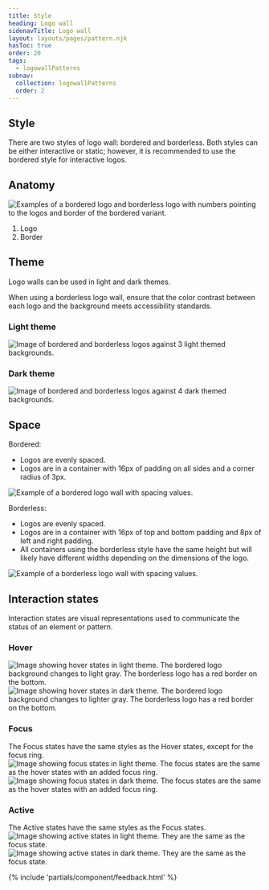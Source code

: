 ```yaml
---
title: Style
heading: Logo wall
sidenavTitle: Logo wall
layout: layouts/pages/pattern.njk
hasToc: true
order: 20
tags:
  - logowallPatterns
subnav:
  collection: logowallPatterns
  order: 2
---
```


## Style

There are two styles of logo wall: bordered and borderless. Both styles can be either interactive or static; however, it is recommended to use the bordered style for interactive logos.

## Anatomy

<uxdot-example width-adjustment="400px">
    <img src="{{ '../style-anatomy.svg' | url }}" alt="Examples of a bordered logo and borderless logo with numbers pointing to the logos and border of the bordered variant.">
</uxdot-example>

1. Logo
2. Border

## Theme

Logo walls can be used in light and dark themes.

<rh-alert state="warning">
  When using a borderless logo wall, ensure that the color contrast between each logo and the background meets accessibility standards.
</rh-alert>

### Light theme

<uxdot-example width-adjustment="400px">
    <img src="{{ '../style-theme-light.svg' | url }}" alt="Image of bordered and borderless logos against 3 light themed backgrounds.">
</uxdot-example>

### Dark theme

<uxdot-example width-adjustment="600px">
    <img src="{{ '../style-theme-dark.svg' | url }}" alt="Image of bordered and borderless logos against 4 dark themed backgrounds.">
</uxdot-example>

## Space

Bordered:
 - Logos are evenly spaced.
 - Logos are in a container with 16px of padding on all sides and a corner radius of 3px.

<uxdot-example width-adjustment="800px">
    <img src="{{ '../style-space-group-bordered.png' | url }}" alt="Example of a bordered logo wall with spacing values.">
</uxdot-example>

Borderless:
 - Logos are evenly spaced.
 - Logos are in a container with 16px of top and bottom padding and 8px of left and right padding.
 - All containers using the borderless style have the same height but will likely have different widths depending on the dimensions of the logo.

<uxdot-example width-adjustment="800px">
    <img src="{{ '../style-space-group-borderless.png' | url }}" alt="Example of a borderless logo wall with spacing values.">
</uxdot-example>

## Interaction states

Interaction states are visual representations used to communicate the status of an element or pattern.

### Hover

<uxdot-example width-adjustment="400px">
    <img src="{{ '../style-states-hover-light.svg' | url }}" alt="Image showing hover states in light theme. The bordered logo background changes to light gray. The borderless logo has a red border on the bottom.">
</uxdot-example>

<uxdot-example width-adjustment="400px">
    <img src="{{ '../style-states-hover-dark.svg' | url }}" alt="Image showing hover states in dark theme. The bordered logo background changes to lighter gray. The borderless logo has a red border on the bottom.">
</uxdot-example>

### Focus

<rh-alert state="info">
    The Focus states have the same styles as the Hover states, except for the focus ring.
</rh-alert>

<uxdot-example width-adjustment="400px">
    <img src="{{ '../style-states-focus-light.svg' | url }}" alt="Image showing focus states in light theme. The focus states are the same as the hover states with an added focus ring.">
</uxdot-example>

<uxdot-example width-adjustment="400px">
    <img src="{{ '../style-states-focus-dark.svg' | url }}" alt="Image showing focus states in dark theme. The focus states are the same as the hover states with an added focus ring.">
</uxdot-example>

### Active

<rh-alert state="info">
    The Active states have the same styles as the Focus states.
</rh-alert>

<uxdot-example width-adjustment="400px">
    <img src="{{ '../style-states-focus-light.svg' | url }}" alt="Image showing active states in light theme. They are the same as the focus state.">
</uxdot-example>

<uxdot-example width-adjustment="400px">
    <img src="{{ '../style-states-focus-dark.svg' | url }}" alt="Image showing active states in dark theme. They are the same as the focus state.">
</uxdot-example>

{% include 'partials/component/feedback.html' %}